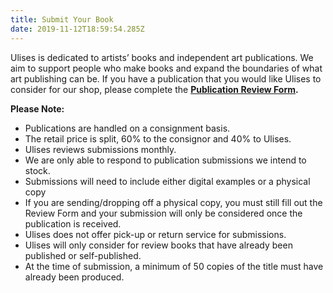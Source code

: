 ```yaml
---
title: Submit Your Book
date: 2019-11-12T18:59:54.285Z
---
```


Ulises is dedicated to artists’ books and independent art publications. We aim to support people who make books and expand the boundaries of what art publishing can be. If you have a publication that you would like Ulises to consider for our shop, please complete the **[Publication Review Form](https://formfacade.com/public/112249199778780145474/all/form/1FAIpQLSe1SAV81fyD0-95YBEViGFzc2j3Bo9deIDyjHSNJV4hPIYSVQ).**

**Please Note:**

- Publications are handled on a consignment basis.
- The retail price is split,​ 60​% to the consignor and 40%​ to Ulises.
- Ulises reviews submissions monthly.​​
- We are only able to respond to publication submissions we intend to stock.
- ​Submissions will need to include either digital examples or a physical copy​
- ​If you are sending/dropping off a physical copy, you must still fill out the Review Form and your submission will only be considered once the publication is received. ​
- Ulises does not offer pick-up or return service for submissions.​
- Ulises will only consider for review books that have already been published or self-published.
- ​At the time of submission, a minimum of 50 copies of the title must have already been produced.​
